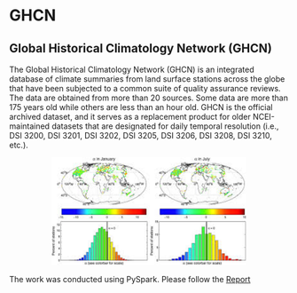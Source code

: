 # GHCN
## Global Historical Climatology Network (GHCN)

The Global Historical Climatology Network (GHCN) is an integrated database of climate summaries from land surface stations across the globe that have been subjected to a common suite of quality assurance reviews. 
The data are obtained from more than 20 sources. Some data are more than 175 years old while others are less than an hour old. 
GHCN is the official archived dataset, and it serves as a replacement product for older NCEI-maintained datasets that are designated for daily temporal resolution 
(i.e., DSI 3200, DSI 3201, DSI 3202, DSI 3205, DSI 3206, DSI 3208, DSI 3210, etc.).

<p align="center">
  <img src="https://github.com/thiwankajayasiri/GHCN/blob/master/climate.jpg" width="350" title="Chart-Selection">
</p>

The work was conducted using PySpark. Please follow the [Report](https://github.com/thiwankajayasiri/GHCN/blob/master/Assignment%20Report.pdf)
